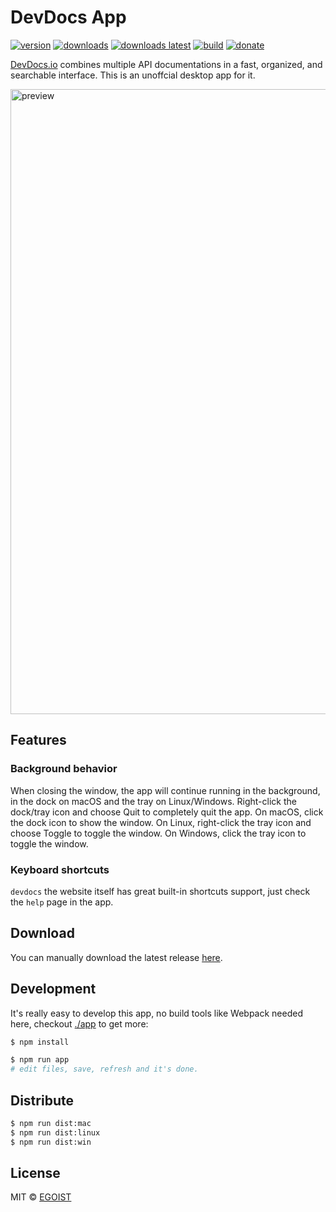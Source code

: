 # DevDocs App

[![version](https://img.shields.io/github/release/egoist/devdocs-app.svg?style=flat-square)](https://github.com/egoist/devdocs-app/releases) [![downloads](https://img.shields.io/github/downloads/egoist/devdocs-app/total.svg?style=flat-square)](https://github.com/egoist/devdocs-app/releases) [![downloads latest](https://img.shields.io/github/downloads/egoist/devdocs-app/latest/total.svg?style=flat-square)](https://github.com/egoist/devdocs-app/releases/latest) [![build](https://img.shields.io/circleci/project/egoist/devdocs-app.svg?style=flat-square)](https://circleci.com/gh/egoist/devdocs-app) [![donate](https://img.shields.io/badge/$-donate-ff69b4.svg?maxAge=2592000&style=flat-square)](https://github.com/egoist/donate)

[DevDocs.io](https://devdocs.io/) combines multiple API documentations in a fast, organized, and searchable interface. This is an unoffcial desktop app for it.

<img src="https://cloud.githubusercontent.com/assets/8784712/23579418/c719cd54-0127-11e7-8d08-55627e696947.png" width="1000" alt="preview"/>

## Features

### Background behavior

When closing the window, the app will continue running in the background, in the dock on macOS and the tray on Linux/Windows. Right-click the dock/tray icon and choose Quit to completely quit the app. On macOS, click the dock icon to show the window. On Linux, right-click the tray icon and choose Toggle to toggle the window. On Windows, click the tray icon to toggle the window.

### Keyboard shortcuts

`devdocs` the website itself has great built-in shortcuts support, just check the `help` page in the app.

## Download

You can manually download the latest release [here](https://github.com/egoist/devdocs-app/releases).

## Development

It's really easy to develop this app, no build tools like Webpack needed here, checkout [./app](/app) to get more:

```bash
$ npm install

$ npm run app
# edit files, save, refresh and it's done.
```

## Distribute

```bash
$ npm run dist:mac
$ npm run dist:linux
$ npm run dist:win
```

## License

MIT &copy; [EGOIST](https://github.com/egoist)
